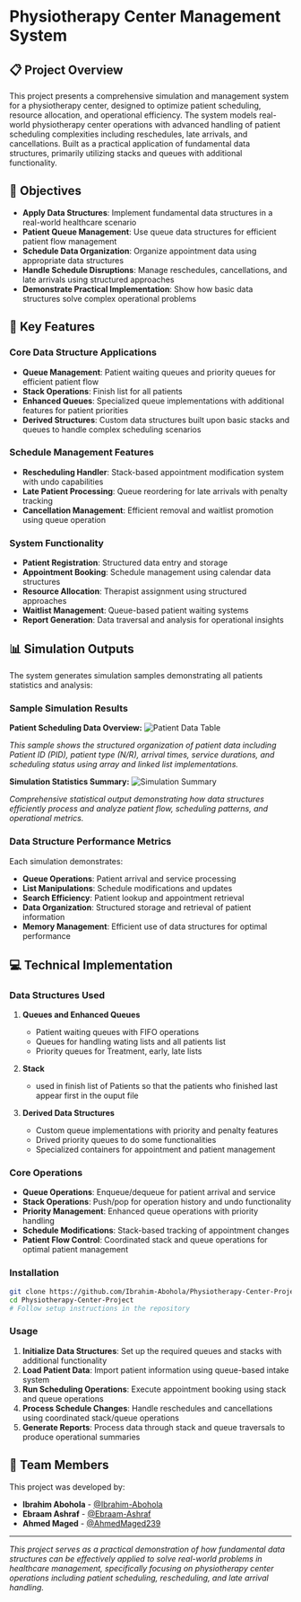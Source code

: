 # Physiotherapy Center Management System

## 📋 Project Overview

This project presents a comprehensive simulation and management system for a physiotherapy center, designed to optimize patient scheduling, resource allocation, and operational efficiency. The system models real-world physiotherapy center operations with advanced handling of patient scheduling complexities including reschedules, late arrivals, and cancellations. Built as a practical application of fundamental data structures, primarily utilizing stacks and queues with additional functionality.

## 🎯 Objectives

- **Apply Data Structures**: Implement fundamental data structures in a real-world healthcare scenario
- **Patient Queue Management**: Use queue data structures for efficient patient flow management
- **Schedule Data Organization**: Organize appointment data using appropriate data structures
- **Handle Schedule Disruptions**: Manage reschedules, cancellations, and late arrivals using structured approaches
- **Demonstrate Practical Implementation**: Show how basic data structures solve complex operational problems

## 🔧 Key Features

### Core Data Structure Applications
- **Queue Management**: Patient waiting queues and priority queues for efficient patient flow
- **Stack Operations**: Finish list for all patients 
- **Enhanced Queues**: Specialized queue implementations with additional features for patient priorities
- **Derived Structures**: Custom data structures built upon basic stacks and queues to handle complex scheduling scenarios

### Schedule Management Features
- **Rescheduling Handler**: Stack-based appointment modification system with undo capabilities
- **Late Patient Processing**: Queue reordering for late arrivals with penalty tracking
- **Cancellation Management**: Efficient removal and waitlist promotion using queue operation

### System Functionality
- **Patient Registration**: Structured data entry and storage
- **Appointment Booking**: Schedule management using calendar data structures
- **Resource Allocation**: Therapist assignment using structured approaches
- **Waitlist Management**: Queue-based patient waiting systems
- **Report Generation**: Data traversal and analysis for operational insights

## 📊 Simulation Outputs

The system generates simulation samples demonstrating all patients statistics and analysis:

### Sample Simulation Results

**Patient Scheduling Data Overview:**
![Patient Data Table](https://i.imgur.com/uqmavML.png)

*This sample shows the structured organization of patient data including Patient ID (PID), patient type (N/R), arrival times, service durations, and scheduling status using array and linked list implementations.*

**Simulation Statistics Summary:**
![Simulation Summary](https://i.imgur.com/XwACvEn.png)

*Comprehensive statistical output demonstrating how data structures efficiently process and analyze patient flow, scheduling patterns, and operational metrics.*

### Data Structure Performance Metrics
Each simulation demonstrates:
- **Queue Operations**: Patient arrival and service processing
- **List Manipulations**: Schedule modifications and updates  
- **Search Efficiency**: Patient lookup and appointment retrieval
- **Data Organization**: Structured storage and retrieval of patient information
- **Memory Management**: Efficient use of data structures for optimal performance

## 💻 Technical Implementation

### Data Structures Used

1. **Queues and Enhanced Queues**
   - Patient waiting queues with FIFO operations
   - Queues for handling wating lists and all patients list
   - Priority queues for Treatment, early, late lists
   
   

2. **Stack**
   - used in finish list of Patients so that the patients who finished last appear first in the ouput file 

3. **Derived Data Structures**
   - Custom queue implementations with priority and penalty features
   - Drived priority queues to do some functionalities
   - Specialized containers for appointment and patient management

### Core Operations
- **Queue Operations**: Enqueue/dequeue for patient arrival and service
- **Stack Operations**: Push/pop for operation history and undo functionality
- **Priority Management**: Enhanced queue operations with priority handling
- **Schedule Modifications**: Stack-based tracking of appointment changes
- **Patient Flow Control**: Coordinated stack and queue operations for optimal patient management


### Installation
```bash
git clone https://github.com/Ibrahim-Abohola/Physiotherapy-Center-Project.git
cd Physiotherapy-Center-Project
# Follow setup instructions in the repository
```

### Usage
1. **Initialize Data Structures**: Set up the required queues and stacks with additional functionality
2. **Load Patient Data**: Import patient information using queue-based intake system
3. **Run Scheduling Operations**: Execute appointment booking using stack and queue operations
4. **Process Schedule Changes**: Handle reschedules and cancellations using coordinated stack/queue operations
5. **Generate Reports**: Process data through stack and queue traversals to produce operational summaries

## 👥 Team Members

This project was developed by:

- **Ibrahim Abohola** - [@Ibrahim-Abohola](https://github.com/Ibrahim-Abohola)
- **Ebraam Ashraf** - [@Ebraam-Ashraf](https://github.com/Ebraam-Ashraf)
- **Ahmed Maged** - [@AhmedMaged239](https://github.com/AhmedMaged239)

---

*This project serves as a practical demonstration of how fundamental data structures can be effectively applied to solve real-world problems in healthcare management, specifically focusing on physiotherapy center operations including patient scheduling, rescheduling, and late arrival handling.*
